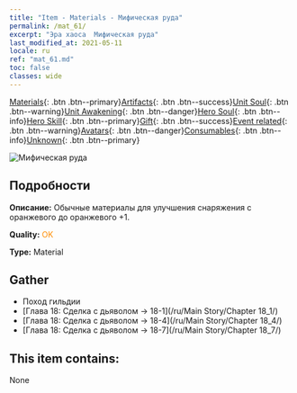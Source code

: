 ```yaml
---
title: "Item - Materials - Мифическая руда"
permalink: /mat_61/
excerpt: "Эра хаоса  Мифическая руда"
last_modified_at: 2021-05-11
locale: ru
ref: "mat_61.md"
toc: false
classes: wide
---
```

 [Materials](/ItemsRU/){: .btn .btn--primary}[Artifacts](/ItemsRU/Artifacts/){: .btn .btn--success}[Unit Soul](/ItemsRU/UnitSoul/){: .btn .btn--warning}[Unit Awakening](/ItemsRU/UnitAwakening/){: .btn .btn--danger}[Hero Soul](/ItemsRU/HeroSoul/){: .btn .btn--info}[Hero Skill](/ItemsRU/HeroSkill/){: .btn .btn--primary}[Gift](/ItemsRU/Gift/){: .btn .btn--success}[Event related](/ItemsRU/Events/){: .btn .btn--warning}[Avatars](/ItemsRU/Avatars/){: .btn .btn--danger}[Consumables](/ItemsRU/Consumables/){: .btn .btn--info}[Unknown](/ItemsRU/Unknown/){: .btn .btn--primary}

 ![Мифическая руда](/images/t/i_cailiao_kuangshi3.png)

## Подробности
 **Описание:** Обычные материалы для улучшения снаряжения c оранжевого до оранжевого +1.

 **Quality:** <span style="color: #FF8C00">OK</span>

 **Type:** Material

## Gather

*    Поход гильдии 
*    [Глава 18: Сделка с дьяволом -> 18-1](/ru/Main Story/Chapter 18_1/) 
*    [Глава 18: Сделка с дьяволом -> 18-4](/ru/Main Story/Chapter 18_4/) 
*    [Глава 18: Сделка с дьяволом -> 18-7](/ru/Main Story/Chapter 18_7/) 

## This item contains:

  None

